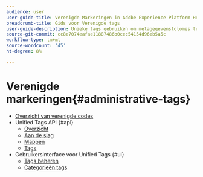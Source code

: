 ```yaml
---
audience: user
user-guide-title: Verenigde Markeringen in Adobe Experience Platform Help
breadcrumb-title: Gids voor Verenigde tags
user-guide-description: Unieke tags gebruiken om metagegevenstolomes te beheren. Leer hoe u tagcategorieën en -tags maakt.
source-git-commit: cc8e7074eafae11887486b0cec54154d96eb5a5c
workflow-type: tm+mt
source-wordcount: '45'
ht-degree: 8%

---
```



# Verenigde markeringen{#administrative-tags}

* [Overzicht van verenigde codes](overview.md)
* Unified Tags API {#api}
   * [Overzicht](api/overview.md)
   * [Aan de slag](api/getting-started.md)
   * [Mappen](api/folders.md)
   * [Tags](api/tags.md)
* Gebruikersinterface voor Unified Tags {#ui}
   * [Tags beheren](ui/managing-tags.md)
   * [Categorieën tags](ui/tags-categories.md)
